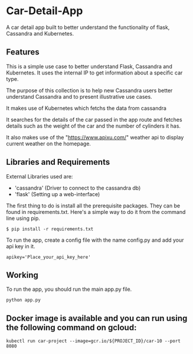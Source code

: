 # Car-Detail-App

A car detail app built to better understand the functionality of flask, Cassandra and Kubernetes.

## Features

This is a simple use case to better understand Flask, Cassandra and Kubernetes. It uses the internal IP to get information about a specific car type. 

The purpose of this collection is to help new Cassandra users better understand Cassandra and to present illustrative use cases.

It makes use of Kubernetes which fetchs the data from cassandra 

It searches for the details of the car passed in the app route and fetches details such as the weight of the car and the number of cylinders it has.

It also makes use of the "https://www.apixu.com/" weather api to display current weather on the homepage.

## Libraries and Requirements

External Libraries used are: 
- 'cassandra' (Driver to connect to the cassandra db) 
- 'flask' (Setting up a web-interface)

The first thing to do is install all the prerequisite packages. They can be found in requirements.txt. Here's a simple way to do it from the command line using pip.

``` $ pip install -r requirements.txt ```

To run the app, create a config file with the name config.py and add your api key in it.

``` apikey='Place_your_api_key_here' ```

## Working

To run the app, you should run the main app.py file.

``` python app.py ```

		
## Docker image is available and you can run using the following command on gcloud:
``` docker 
kubectl run car-project --image=gcr.io/${PROJECT_ID}/car-10 --port 8080
```

